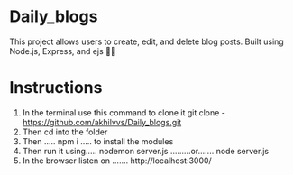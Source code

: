 # Daily_blogs
 This project allows users to create, edit, and delete blog posts. Built using Node.js, Express, and ejs 📝🚀

# Instructions
1. In the terminal use this command to clone it
   git clone - https://github.com/akhilvvs/Daily_blogs.git
2. Then cd into the folder
3. Then ..... npm i ..... to install the modules
4. Then run it using..... nodemon server.js .........or....... node server.js
5. In the browser listen on ....... http://localhost:3000/
